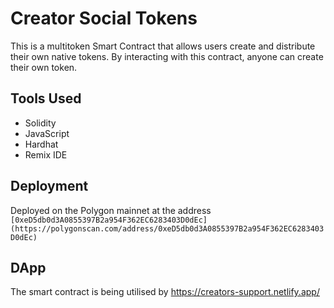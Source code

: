 # Creator Social Tokens

This is a multitoken Smart Contract that allows users create and distribute their own native tokens. By interacting with this contract, anyone can create their own token.

## Tools Used
* Solidity
* JavaScript
* Hardhat
* Remix IDE

## Deployment 

Deployed on the Polygon mainnet at the address `[0xeD5db0d3A0855397B2a954F362EC6283403D0dEc](https://polygonscan.com/address/0xeD5db0d3A0855397B2a954F362EC6283403D0dEc)`

## DApp

The smart contract is being utilised by https://creators-support.netlify.app/